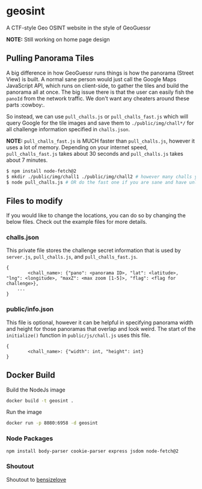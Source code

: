 # geosint
A CTF-style Geo OSINT website in the style of GeoGuessr

**NOTE:** Still working on home page design

## Pulling Panorama Tiles
A big difference in how GeoGuessr runs things is how the panorama (Street View) is built. A normal sane person would just call the Google Maps JavaScript API, which runs on client-side, to gather the tiles and build the panorama all at once. The big issue there is that the user can easily fish the `panoId` from the network traffic. We don't want any cheaters around these parts :cowboy:.

So instead, we can use `pull_challs.js` or `pull_challs_fast.js` which will query Google for the tile images and save them to `./public/img/chall*/` for all challenge information specified in `challs.json`.

**NOTE:** `pull_challs_fast.js` is MUCH faster than `pull_challs.js`, however it uses a lot of memory. Depending on your internet speed, `pull_challs_fast.js` takes about 30 seconds and `pull_challs.js` takes about 7 minutes.

```sh
$ npm install node-fetch@2
$ mkdir ./public/img/chall1 ./public/img/chall2 # however many challs you have
$ node pull_challs.js # OR do the fast one if you are sane and have unlimited memory
```

## Files to modify
If you would like to change the locations, you can do so by changing the below files. Check out the example files for more details.

### challs.json
This private file stores the challenge secret information that is used by `server.js`, `pull_challs.js`, and `pull_challs_fast.js`.
```
{
        <chall_name>: {"pano": <panorama ID>, "lat": <latitude>, "lng": <longitude>, "maxZ": <max zoom [1-5]>, "flag": <flag for challenge>},
	...
}
```

### public/info.json
This file is optional, however it can be helpful in specifying panorama width and height for those panoramas that overlap and look weird. The start of the `initialize()` function in `public/js/chall.js` uses this file.
```
{
        <chall_name>: {"width": int, "height": int}
}
```

## Docker Build
Build the NodeJs image
```sh
docker build -t geosint .
```

Run the image
```sh
docker run -p 8080:6958 -d geosint
```


### Node Packages
```sh
npm install body-parser cookie-parser express jsdom node-fetch@2
```

### Shoutout
Shoutout to [bensizelove](https://github.com/bensizelove/geoguessr)
